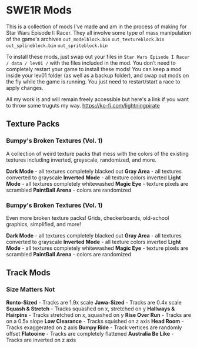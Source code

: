 # SWE1R Mods
 
This is a collection of mods I've made and am in the process of making for Star Wars Episode I: Racer. They all involve some type of mass manipulation of the game's archives `out_modelblock.bin`
`out_textureblock.bin`
`out_splineblock.bin`
`out_spriteblock.bin`

To install these mods, just swap out your files in `Star Wars Episode I Racer / data / lev01 /` with the files included in the mod. 
You don’t need to completely restart your game to install these mods! You can keep a mod inside your lev01 folder (as well as a backup folder), and swap out mods on the fly while the game is running. You just need to restart/start a race to apply changes.

All my work is and will remain freely accessible but here's a link if you want to throw some truguts my way. 
https://ko-fi.com/lightningpirate

## Texture Packs

### Bumpy's Broken Textures (Vol. 1)
A collection of weird texture packs that mess with the colors of the existing textures including inverted, greyscale, randomized, and more. 

**Dark Mode** - all textures completely blacked out
**Gray Area** - all textures converted to grayscale
**Inverted Mode** - all texture colors inverted
**Light Mode** - all textures completely whitewashed
**Magic Eye** - texture pixels are scrambled
**PaintBall Arena** - colors are randomized

### Bumpy's Broken Textures (Vol. 1)
Even more broken texture packs! Grids, checkerboards, old-school graphics, simplified, and more!

**Dark Mode** - all textures completely blacked out
**Gray Area** - all textures converted to grayscale
**Inverted Mode** - all texture colors inverted
**Light Mode** - all textures completely whitewashed
**Magic Eye** - texture pixels are scrambled
**PaintBall Arena** - colors are randomized


## Track Mods

### Size Matters Not

**Ronto-Sized** - Tracks are 1.9x scale
**Jawa-Sized** - Tracks are 0.4x scale
**Squash & Stretch** - Tracks squashed on x, stretched on y
**Hallways & Hairpins** - Tracks stretched on x, squashed on y
**Rise Over Run** - Tracks are on a 0.5x slope
**Low Clearance** - Tracks squished on z axis
**Head Room** - Tracks exaggerated on z axis
**Bumpy Ride** - Track vertices are randomly offset
**Flatooine** - Tracks are completely flattened
**Australia Be Like** - Tracks are inverted on z axis
